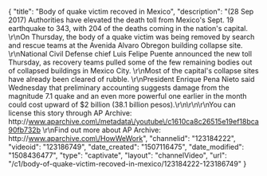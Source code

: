 {
    "title": "Body of quake victim recoved in Mexico",
    "description": "(28 Sep 2017) Authorities have elevated the death toll from Mexico's Sept. 19 earthquake to 343, with 204 of the deaths coming in the nation's capital. \r\nOn Thursday, the body of a quake victim was being removed by search and rescue teams at the Avenida Alvaro Obregon building collapse site. \r\nNational Civil Defense chief Luis Felipe Puente announced the new toll Thursday, as recovery teams pulled some of the few remaining bodies out of collapsed buildings in Mexico City. \r\nMost of the capital's collapse sites have already been cleared of rubble. \r\nPresident Enrique Pena Nieto said Wednesday that preliminary accounting suggests damage from the magnitude 7.1 quake and an even more powerful one earlier in the month could cost upward of $2 billion (38.1 billion pesos).\r\n\r\n\r\nYou can license this story through AP Archive: http:\/\/www.aparchive.com\/metadata\/youtube\/c1610ca8c26515e19ef18bca90fb732b \r\nFind out more about AP Archive: http:\/\/www.aparchive.com\/HowWeWork",
    "channelid": "123184222",
    "videoid": "123186749",
    "date_created": "1507116475",
    "date_modified": "1508436477",
    "type": "captivate",
    "layout": "channelVideo",
    "url": "\/c1\/body-of-quake-victim-recoved-in-mexico\/123184222-123186749"
}